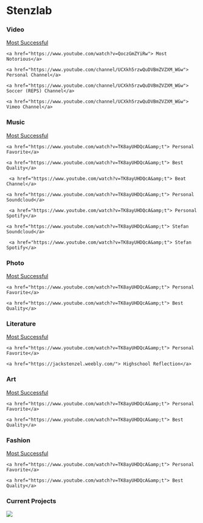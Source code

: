 <!DOCTYPE html>
<html><head><meta http-equiv="Content-Type" content="text/html; charset=windows-1252"><script language="JavaScript">
<!--hide

var password;
var pass1="encinitas";

password=prompt('Please enter the password for this site',' ');

if (password==pass1)
alert('Welcome, click OK to view page.');
else{
window.location="http://google.com";
}

//-->
</script>
    </head><body><h1>Stenzlab</h1>
    









<h3>Video</h3>
    <a href="https://www.youtube.com/watch?v=TK8ayUHDQcA&amp;t"> Most Successful</a>

    <a href="https://www.youtube.com/watch?v=QoczGmZYiRw"> Most Notorious</a>

    <a href="https://www.youtube.com/channel/UCXkh5rzwQuDVBmZVZXM_WGw"> Personal Channel</a>
    
    <a href="https://www.youtube.com/channel/UCXkh5rzwQuDVBmZVZXM_WGw"> Soccer (REPS) Channel</a>
    
    <a href="https://www.youtube.com/channel/UCXkh5rzwQuDVBmZVZXM_WGw"> Vimeo Channel</a>

    
<h3>Music</h3>
     <a href="https://www.youtube.com/watch?v=TK8ayUHDQcA&amp;t"> Most Successful</a>

    <a href="https://www.youtube.com/watch?v=TK8ayUHDQcA&amp;t"> Personal Favorite</a>

    <a href="https://www.youtube.com/watch?v=TK8ayUHDQcA&amp;t"> Best Quality</a>
    
     <a href="https://www.youtube.com/watch?v=TK8ayUHDQcA&amp;t"> Beat Channel</a>
    
    <a href="https://www.youtube.com/watch?v=TK8ayUHDQcA&amp;t"> Personal Soundcloud</a>
    
     <a href="https://www.youtube.com/watch?v=TK8ayUHDQcA&amp;t"> Personal Spotify</a>
    
    <a href="https://www.youtube.com/watch?v=TK8ayUHDQcA&amp;t"> Stefan Soundcloud</a>
    
     <a href="https://www.youtube.com/watch?v=TK8ayUHDQcA&amp;t"> Stefan Spotify</a>
    
<h3>Photo</h3>
         <a href="https://www.youtube.com/watch?v=TK8ayUHDQcA&amp;t"> Most Successful</a>

    <a href="https://www.youtube.com/watch?v=TK8ayUHDQcA&amp;t"> Personal Favorite</a>

    <a href="https://www.youtube.com/watch?v=TK8ayUHDQcA&amp;t"> Best Quality</a>
<h3>Literature</h3>
         <a href="https://www.youtube.com/watch?v=TK8ayUHDQcA&amp;t"> Most Successful</a>

    <a href="https://www.youtube.com/watch?v=TK8ayUHDQcA&amp;t"> Personal Favorite</a>

    <a href="https://jackstenzel.weebly.com/"> Highschool Reflection</a>
<h3>Art</h3>
        <a href="https://www.youtube.com/watch?v=TK8ayUHDQcA&amp;t"> Most Successful</a>

    <a href="https://www.youtube.com/watch?v=TK8ayUHDQcA&amp;t"> Personal Favorite</a>

    <a href="https://www.youtube.com/watch?v=TK8ayUHDQcA&amp;t"> Best Quality</a>
<h3>Fashion</h3>
         <a href="https://www.youtube.com/watch?v=TK8ayUHDQcA&amp;t"> Most Successful</a>

    <a href="https://www.youtube.com/watch?v=TK8ayUHDQcA&amp;t"> Personal Favorite</a>

    <a href="https://www.youtube.com/watch?v=TK8ayUHDQcA&amp;t"> Best Quality</a>
<h3>Current Projects</h3><img src="./Stenz13. pass = encinitas_files/4e63e097b95862ce5d78ae5237d358c5.gif">

</body></html>
